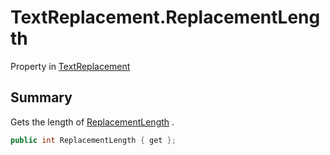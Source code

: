 # TextReplacement.ReplacementLength

Property in [TextReplacement](api/csharp/yarn.compiler.upgrader.textreplacement.md)

## Summary


Gets the length of  <a href="yarn.compiler.upgrader.textreplacement.replacementlength.md">ReplacementLength</a> .


```csharp
public int ReplacementLength { get };
```

